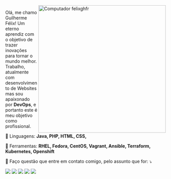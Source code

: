<img src="https://raw.githubusercontent.com/MicaelliMedeiros/micaellimedeiros/master/image/computer-illustration.png" min-width="400px" max-width="400px" width="400px" align="right" alt="Computador felixghfr">

<p align="left"> 
  Olá, me chamo Guilherme Félix! Um eterno aprendiz com o objetivo de trazer inovações para tornar o mundo melhor. Trabalho, atualmente com desenvolvimento de Websites mas sou apaixonado por <strong>DevOps</strong>, e portanto este é meu objetivo como profissional.<br>
</p>

<p align="left">
  🦄 Linguagens: <strong>Java, PHP, HTML, CSS, </strong>
</p>

<p align="left">
  💼 Ferramentas: <strong>RHEL, Fedora, CentOS, Vagrant, Ansible, Terraform, Kubernetes, Openshift</strong>
</p>

<p align="left">
  💌 Faço questão que entre em contato comigo, pelo assunto que for: ⤵️
</p>

<p align="left">
  <a href="#" alt="Gmail">
  <img src="https://img.shields.io/badge/-Gmail-FF0000?style=flat-square&labelColor=FF0000&logo=gmail&logoColor=white&link=felixghfr@gmail.com" /></a>

  <a href="#" alt="Linkedin">
  <img src="https://img.shields.io/badge/-Linkedin-0e76a8?style=flat-square&logo=Linkedin&logoColor=white&link=https://www.linkedin.com/in/felixghfr/" /></a>

  <a href="#" alt="WhatsApp">
  <img src="https://img.shields.io/badge/-WhatsApp-25d366?style=flat-square&labelColor=25d366&logo=whatsapp&logoColor=white&link=https://api.whatsapp.com/send?phone=5561981193101&text=Ol%C3%A1%2C%20Guilherme!%20Vim%20pelo%20seu%20GitHub!"/></a>

  <a href="#" alt="Facebook">
  <img src="https://img.shields.io/badge/-Facebook-3b5998?style=flat-square&labelColor=3b5998&logo=facebook&logoColor=white&link=https://www.facebook.com/felixghfr"/></a>

  <a href="#" alt="Instagram">
  <img src="https://img.shields.io/badge/-Instagram-DF0174?style=flat-square&labelColor=DF0174&logo=instagram&logoColor=white&link=https://www.instagram.com/felixghfr/"/></a>
</p>  
